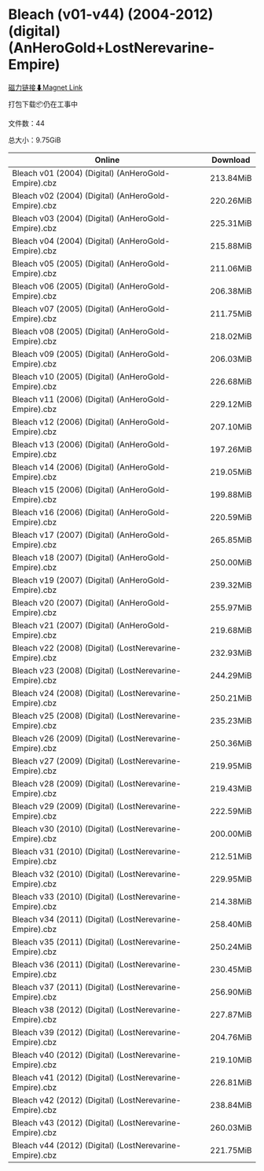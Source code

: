# Bleach (v01-v44) (2004-2012) (digital) (AnHeroGold+LostNerevarine-Empire)

[磁力链接⬇Magnet Link](magnet:?xt=urn:btih:769ab58369c8b80bcd94788947bdf61a0d31673b&dn=Bleach%20%28v01-v44%29%20%282004-2012%29%20%28digital%29%20%28AnHeroGold%2BLostNerevarine-Empire%29)

打包下载📦仍在工事中

文件数：44

总大小：9.75GiB

Online | Download
--- | ---
Bleach v01 (2004) (Digital) (AnHeroGold-Empire).cbz | 213.84MiB
Bleach v02 (2004) (Digital) (AnHeroGold-Empire).cbz | 220.26MiB
Bleach v03 (2004) (Digital) (AnHeroGold-Empire).cbz | 225.31MiB
Bleach v04 (2004) (Digital) (AnHeroGold-Empire).cbz | 215.88MiB
Bleach v05 (2005) (Digital) (AnHeroGold-Empire).cbz | 211.06MiB
Bleach v06 (2005) (Digital) (AnHeroGold-Empire).cbz | 206.38MiB
Bleach v07 (2005) (Digital) (AnHeroGold-Empire).cbz | 211.75MiB
Bleach v08 (2005) (Digital) (AnHeroGold-Empire).cbz | 218.02MiB
Bleach v09 (2005) (Digital) (AnHeroGold-Empire).cbz | 206.03MiB
Bleach v10 (2005) (Digital) (AnHeroGold-Empire).cbz | 226.68MiB
Bleach v11 (2006) (Digital) (AnHeroGold-Empire).cbz | 229.12MiB
Bleach v12 (2006) (Digital) (AnHeroGold-Empire).cbz | 207.10MiB
Bleach v13 (2006) (Digital) (AnHeroGold-Empire).cbz | 197.26MiB
Bleach v14 (2006) (Digital) (AnHeroGold-Empire).cbz | 219.05MiB
Bleach v15 (2006) (Digital) (AnHeroGold-Empire).cbz | 199.88MiB
Bleach v16 (2006) (Digital) (AnHeroGold-Empire).cbz | 220.59MiB
Bleach v17 (2007) (Digital) (AnHeroGold-Empire).cbz | 265.85MiB
Bleach v18 (2007) (Digital) (AnHeroGold-Empire).cbz | 250.00MiB
Bleach v19 (2007) (Digital) (AnHeroGold-Empire).cbz | 239.32MiB
Bleach v20 (2007) (Digital) (AnHeroGold-Empire).cbz | 255.97MiB
Bleach v21 (2007) (Digital) (AnHeroGold-Empire).cbz | 219.68MiB
Bleach v22 (2008) (Digital) (LostNerevarine-Empire).cbz | 232.93MiB
Bleach v23 (2008) (Digital) (LostNerevarine-Empire).cbz | 244.29MiB
Bleach v24 (2008) (Digital) (LostNerevarine-Empire).cbz | 250.21MiB
Bleach v25 (2008) (Digital) (LostNerevarine-Empire).cbz | 235.23MiB
Bleach v26 (2009) (Digital) (LostNerevarine-Empire).cbz | 250.36MiB
Bleach v27 (2009) (Digital) (LostNerevarine-Empire).cbz | 219.95MiB
Bleach v28 (2009) (Digital) (LostNerevarine-Empire).cbz | 219.43MiB
Bleach v29 (2009) (Digital) (LostNerevarine-Empire).cbz | 222.59MiB
Bleach v30 (2010) (Digital) (LostNerevarine-Empire).cbz | 200.00MiB
Bleach v31 (2010) (Digital) (LostNerevarine-Empire).cbz | 212.51MiB
Bleach v32 (2010) (Digital) (LostNerevarine-Empire).cbz | 229.95MiB
Bleach v33 (2010) (Digital) (LostNerevarine-Empire).cbz | 214.38MiB
Bleach v34 (2011) (Digital) (LostNerevarine-Empire).cbz | 258.40MiB
Bleach v35 (2011) (Digital) (LostNerevarine-Empire).cbz | 250.24MiB
Bleach v36 (2011) (Digital) (LostNerevarine-Empire).cbz | 230.45MiB
Bleach v37 (2011) (Digital) (LostNerevarine-Empire).cbz | 256.90MiB
Bleach v38 (2012) (Digital) (LostNerevarine-Empire).cbz | 227.87MiB
Bleach v39 (2012) (Digital) (LostNerevarine-Empire).cbz | 204.76MiB
Bleach v40 (2012) (Digital) (LostNerevarine-Empire).cbz | 219.10MiB
Bleach v41 (2012) (Digital) (LostNerevarine-Empire).cbz | 226.81MiB
Bleach v42 (2012) (Digital) (LostNerevarine-Empire).cbz | 238.84MiB
Bleach v43 (2012) (Digital) (LostNerevarine-Empire).cbz | 260.03MiB
Bleach v44 (2012) (Digital) (LostNerevarine-Empire).cbz | 221.75MiB